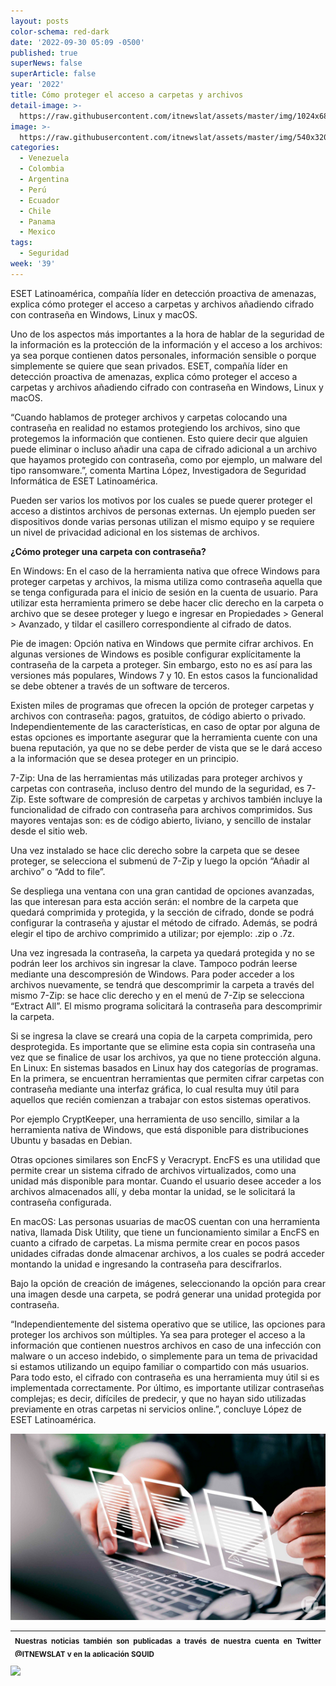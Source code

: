```yaml
---
layout: posts
color-schema: red-dark
date: '2022-09-30 05:09 -0500'
published: true
superNews: false
superArticle: false
year: '2022'
title: Cómo proteger el acceso a carpetas y archivos
detail-image: >-
  https://raw.githubusercontent.com/itnewslat/assets/master/img/1024x680/archivos-digitales-g.jpg
image: >-
  https://raw.githubusercontent.com/itnewslat/assets/master/img/540x320/archivos-digitales-p.jpg
categories:
  - Venezuela
  - Colombia
  - Argentina
  - Perú
  - Ecuador
  - Chile
  - Panama
  - Mexico
tags:
  - Seguridad
week: '39'
---
```

ESET Latinoamérica, compañía líder en detección proactiva de amenazas, explica cómo proteger el acceso a carpetas y archivos añadiendo cifrado con contraseña en Windows, Linux y macOS.

Uno de los aspectos más importantes a la hora de hablar de la seguridad de la información es la protección de la información y el acceso a los archivos: ya sea porque contienen datos personales, información sensible o porque simplemente se quiere que sean privados. ESET, compañía líder en detección proactiva de amenazas, explica cómo proteger el acceso a carpetas y archivos añadiendo cifrado con contraseña en Windows, Linux y macOS.

“Cuando hablamos de proteger archivos y carpetas colocando una contraseña en realidad no estamos protegiendo los archivos, sino que protegemos la información que contienen. Esto quiere decir que alguien puede eliminar o incluso añadir una capa de cifrado adicional a un archivo que hayamos protegido con contraseña, como por ejemplo, un malware del tipo ransomware.”, comenta Martina López, Investigadora de Seguridad Informática de ESET Latinoamérica.

Pueden ser varios los motivos por los cuales se puede querer proteger el acceso a distintos archivos de personas externas. Un ejemplo pueden ser dispositivos donde varias personas utilizan el mismo equipo y se requiere un nivel de privacidad adicional en los sistemas de archivos.

**¿Cómo proteger una carpeta con contraseña?**

En Windows: En el caso de la herramienta nativa que ofrece Windows para proteger carpetas y archivos, la misma utiliza como contraseña aquella que se tenga configurada para el inicio de sesión en la cuenta de usuario. Para utilizar esta herramienta primero se debe hacer clic derecho en la carpeta o archivo que se desee proteger y luego e ingresar en Propiedades > General > Avanzado, y tildar el casillero correspondiente al cifrado de datos.

Pie de imagen: Opción nativa en Windows que permite cifrar archivos.
En algunas versiones de Windows es posible configurar explícitamente la contraseña de la carpeta a proteger. Sin embargo, esto no es así para las versiones más populares, Windows 7 y 10. En estos casos la funcionalidad se debe obtener a través de un software de terceros.
 
Existen miles de programas que ofrecen la opción de proteger carpetas y archivos con contraseña: pagos, gratuitos, de código abierto o privado. Independientemente de las características, en caso de optar por alguna de estas opciones es importante asegurar que la herramienta cuente con una buena reputación, ya que no se debe perder de vista que se le dará acceso a la información que se desea proteger en un principio.
 
7-Zip: Una de las herramientas más utilizadas para proteger archivos y carpetas con contraseña, incluso dentro del mundo de la seguridad, es 7-Zip. Este software de compresión de carpetas y archivos también incluye la funcionalidad de cifrado con contraseña para archivos comprimidos. Sus mayores ventajas son: es de código abierto, liviano, y sencillo de instalar desde el sitio web.
 
Una vez instalado se hace clic derecho sobre la carpeta que se desee proteger, se selecciona el submenú de 7-Zip y luego la opción “Añadir al archivo” o “Add to file”.
 
Se despliega una ventana con una gran cantidad de opciones avanzadas, las que interesan para esta acción serán: el nombre de la carpeta que quedará comprimida y protegida, y la sección de cifrado, donde se podrá configurar la contraseña y ajustar el método de cifrado. Además, se podrá elegir el tipo de archivo comprimido a utilizar; por ejemplo: .zip o .7z.
 
Una vez ingresada la contraseña, la carpeta ya quedará protegida y no se podrán leer los archivos sin ingresar la clave. Tampoco podrán leerse mediante una descompresión de Windows. Para poder acceder a los archivos nuevamente, se tendrá que descomprimir la carpeta a través del mismo 7-Zip: se hace clic derecho y en el menú de 7-Zip se selecciona “Extract All”. El mismo programa solicitará la contraseña para descomprimir la carpeta.
 
Si se ingresa la clave se creará una copia de la carpeta comprimida, pero desprotegida. Es importante que se elimine esta copia sin contraseña una vez que se finalice de usar los archivos, ya que no tiene protección alguna.
En Linux: En sistemas basados en Linux hay dos categorías de programas. En la primera, se encuentran herramientas que permiten cifrar carpetas con contraseña mediante una interfaz gráfica, lo cual resulta muy útil para aquellos que recién comienzan a trabajar con estos sistemas operativos.
 
Por ejemplo CryptKeeper, una herramienta de uso sencillo, similar a la herramienta nativa de Windows, que está disponible para distribuciones Ubuntu y basadas en Debian.
 
Otras opciones similares son EncFS y Veracrypt. EncFS es una utilidad que permite crear un sistema cifrado de archivos virtualizados, como una unidad más disponible para montar. Cuando el usuario desee acceder a los archivos almacenados allí, y deba montar la unidad, se le solicitará la contraseña configurada.

En macOS: Las personas usuarias de macOS cuentan con una herramienta nativa, llamada Disk Utility, que tiene un funcionamiento similar a EncFS en cuanto a cifrado de carpetas. La misma permite crear en pocos pasos unidades cifradas donde almacenar archivos, a los cuales se podrá acceder montando la unidad e ingresando la contraseña para descifrarlos.

Bajo la opción de creación de imágenes, seleccionando la opción para crear una imagen desde una carpeta, se podrá generar una unidad protegida por contraseña.

“Independientemente del sistema operativo que se utilice, las opciones para proteger los archivos son múltiples. Ya sea para proteger el acceso a la información que contienen nuestros archivos en caso de una infección con malware o un acceso indebido, o simplemente para un tema de privacidad si estamos utilizando un equipo familiar o compartido con más usuarios. Para todo esto, el cifrado con contraseña es una herramienta muy útil si es implementada correctamente. Por último, es importante utilizar contraseñas complejas; es decir, difíciles de predecir, y que no hayan sido utilizadas previamente en otras carpetas ni servicios online.”, concluye López de ESET Latinoamérica.

![](https://raw.githubusercontent.com/itnewslat/assets/master/img/540x320/archivos-digitales-p.jpg)

<table style="height: 42px;" width="569">
<tbody>
<tr>
<td style="text-align: justify;"><sub><strong>Nuestras noticias también son publicadas a través de nuestra cuenta en Twitter <a href="https://twitter.com/itnewslat?lang=es">@ITNEWSLAT</a> y en la aplicación <a href="https://squidapp.co/en/">SQUID</a></strong></sub></td>
</tr>
</tbody>
</table>

<img src="https://tracker.metricool.com/c3po.jpg?hash=56f88a41e39ab42c063cc51676587a04"/>